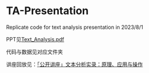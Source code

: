 # TA-Presentation
Replicate code for text analysis presentation in 2023/8/1

PPT见[Text_Analysis.pdf](Text_Analysis.pdf)

代码与数据见对应文件夹

讲座回放见：[「公开讲座」文本分析实录：原理、应用与操作](https://www.bilibili.com/video/BV1fj41197M3)
